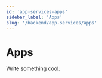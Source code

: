 ```yaml
---
id: 'app-services-apps'
sidebar_label: 'Apps'
slug: '/backend/app-services/apps'
---
```

# Apps

Write something cool.
